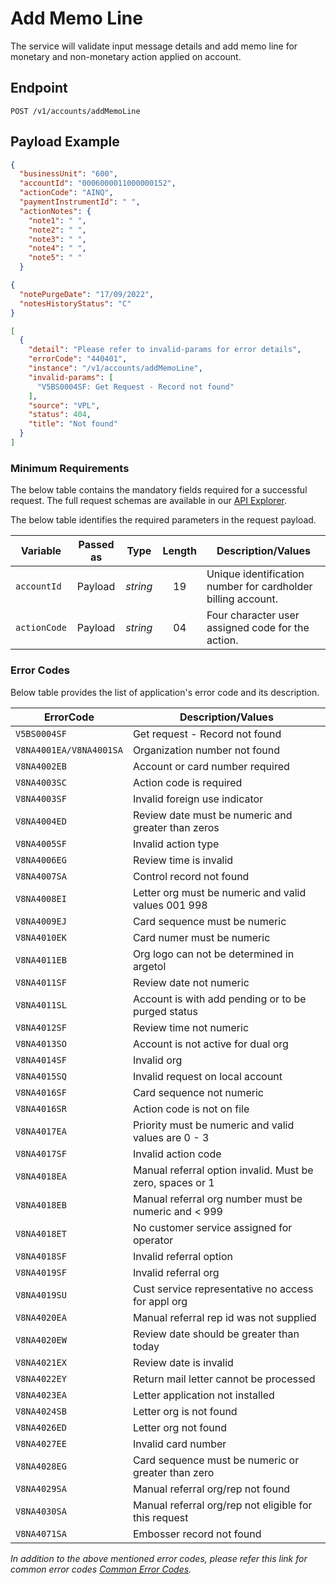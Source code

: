 # Add Memo Line

The service will validate input message details and add memo line for monetary and non-monetary action applied on account.

## Endpoint

`POST /v1/accounts/addMemoLine`

## Payload Example

<!--
type: tab
titles: Request, Response, Error
-->

```json
{
  "businessUnit": "600",
  "accountId": "0006000011000000152",
  "actionCode": "AINQ",
  "paymentInstrumentId": " ",
  "actionNotes": {
    "note1": " ",
    "note2": " ",
    "note3": " ",
    "note4": " ",
    "note5": " "
  }
``` 

<!--
type: tab
-->

```json
{
  "notePurgeDate": "17/09/2022",
  "notesHistoryStatus": "C"
}
```

<!--
type: tab
-->

```json
[
  {
    "detail": "Please refer to invalid-params for error details",
    "errorCode": "440401",
    "instance": "/v1/accounts/addMemoLine",
    "invalid-params": [
      "V5BS0004SF: Get Request - Record not found"
    ],
    "source": "VPL",
    "status": 404,
    "title": "Not found"
  }
]
```

<!-- type: tab-end -->

### Minimum Requirements

The below table contains the mandatory fields required for a successful request. The full request schemas are available in our [API Explorer](../api/?type=post&path=/v1/accounts/addMemoLine).

The below table identifies the required parameters in the request payload.

| Variable | Passed as | Type | Length | Description/Values |
| -------- | :-------: | :--: | :------------: | ------------------ |
| `accountId` | Payload | *string* | 19 | Unique identification number for cardholder billing account.|
| `actionCode` | Payload | *string* | 04 | Four character user assigned code for the action.|

### Error Codes

Below table provides the list of application's error code and its description.

| ErrorCode |  Description/Values |
| --------  | ------------------ |
| `V5BS0004SF` | Get request - Record not found |
| `V8NA4001EA/V8NA4001SA` | Organization number not found |               
| `V8NA4002EB` | Account or card number required |                                  
| `V8NA4003SC` | Action code is required |                                          
| `V8NA4003SF` | Invalid foreign use indicator |                                    
| `V8NA4004ED` | Review date must be numeric and greater than zeros |               
| `V8NA4005SF` | Invalid action type |                                              
| `V8NA4006EG` | Review time is invalid |                                           
| `V8NA4007SA` | Control record not found |                                         
| `V8NA4008EI` | Letter org must be numeric and valid values 001 998 |              
| `V8NA4009EJ` | Card sequence must be numeric |                                    
| `V8NA4010EK` | Card numer must be numeric |                                       
| `V8NA4011EB` | Org logo can not be determined in argetol |                        
| `V8NA4011SF` | Review date not numeric |                                          
| `V8NA4011SL` | Account is with add pending or to be purged status |               
| `V8NA4012SF` | Review time not numeric |                                          
| `V8NA4013SO` | Account is not active for dual org |                               
| `V8NA4014SF` | Invalid org |                                                      
| `V8NA4015SQ` | Invalid request on local account |                                 
| `V8NA4016SF` | Card sequence not numeric |                                        
| `V8NA4016SR` | Action code is not on file |                                       
| `V8NA4017EA` | Priority must be numeric and valid values are 0 - 3 |              
| `V8NA4017SF` | Invalid action code |                                              
| `V8NA4018EA` | Manual referral option invalid. Must be zero, spaces or 1 |        
| `V8NA4018EB` | Manual referral org number must be numeric and < 999 |             
| `V8NA4018ET` | No customer service assigned for operator |                        
| `V8NA4018SF` | Invalid referral option |                                          
| `V8NA4019SF` | Invalid referral org |                                             
| `V8NA4019SU` | Cust service representative no access for appl org |               
| `V8NA4020EA` | Manual referral rep id was not supplied |                          
| `V8NA4020EW` | Review date should be greater than today |                         
| `V8NA4021EX` | Review date is invalid |                                           
| `V8NA4022EY` | Return mail letter cannot be processed |                         
| `V8NA4023EA` | Letter application not installed  |                                
| `V8NA4024SB` | Letter org is not found |                                          
| `V8NA4026ED` | Letter org not found |                                             
| `V8NA4027EE` | Invalid card number |                                              
| `V8NA4028EG` | Card sequence must be numeric or greater than zero |               
| `V8NA4029SA` | Manual referral org/rep not found |                                
| `V8NA4030SA` | Manual referral org/rep not eligible for this request |            
| `V8NA4071SA` | Embosser record not found |

*In addition to the above mentioned error codes, please refer this link for common error codes [Common Error Codes](?path=docs/Common_Error_Code.md).*

